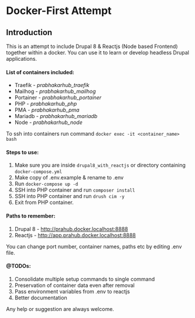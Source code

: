 # Docker-First Attempt

## Introduction

This is an attempt to include Drupal 8 & Reactjs (Node based Frontend) together within a docker. You can use it to learn or develop headless Drupal applications.

#### List of containers included:

- Traefik - *prabhakarhub_traefik*
- Mailhog - *prabhakarhub_mailhog*
- Portainer - *prabhakarhub_portainer*
- PHP - *prabhakarhub_php*
- PMA - *prabhakarhub_pma*
- Mariadb - *prabhakarhub_mariadb*
- Node - *prabhakarhub_node*

To ssh into containers run command `docker exec -it <container_name> bash`

#### Steps to use:

1. Make sure you are inside `drupal8_with_reactjs` or directory containing `docker-compose.yml`
2. Make copy of .env.example & rename to .env
3. Run `docker-compose up -d`
4. SSH into PHP container and run `composer install`
5. SSH into PHP container and run `drush cim -y` 
6. Exit from PHP container.

#### Paths to remember:

1. Drupal 8 - http://prahub.docker.localhost:8888
2. Reactjs - http://app.prahub.docker.localhost:8888

You can change port number, container names, paths etc by editing .env file.

#### @TODOs:

1. Consolidate multiple setup commands to single command
2. Preservation of container data even after removal
3. Pass environment variables from .env to reactjs
4. Better documentation

Any help or suggestion are always welcome.

## 
